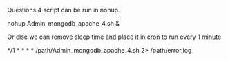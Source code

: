Questions 4 script can be run in nohup.

nohup Admin_mongodb_apache_4.sh &

Or else we can remove sleep time and place it in cron to run every 1 minute

*/1 * * * * /path/Admin_mongodb_apache_4.sh 2> /path/error.log


